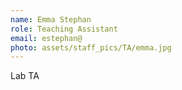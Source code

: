 ```yaml
---
name: Emma Stephan
role: Teaching Assistant
email: estephan@
photo: assets/staff_pics/TA/emma.jpg
---
```


Lab TA